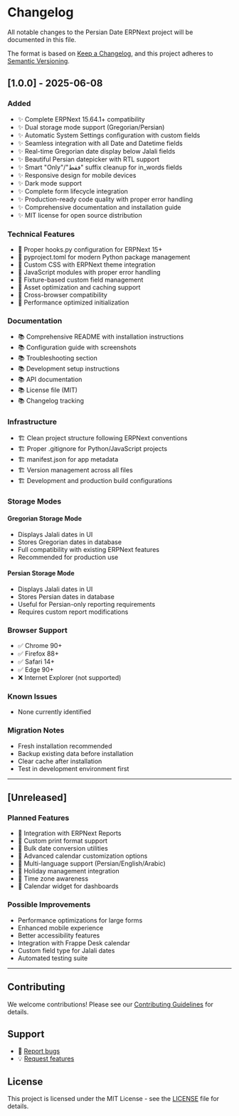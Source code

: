 # Changelog

All notable changes to the Persian Date ERPNext project will be documented in this file.

The format is based on [Keep a Changelog](https://keepachangelog.com/en/1.0.0/),
and this project adheres to [Semantic Versioning](https://semver.org/spec/v2.0.0.html).

## [1.0.0] - 2025-06-08

### Added
- ✨ Complete ERPNext 15.64.1+ compatibility
- ✨ Dual storage mode support (Gregorian/Persian)
- ✨ Automatic System Settings configuration with custom fields
- ✨ Seamless integration with all Date and Datetime fields
- ✨ Real-time Gregorian date display below Jalali fields
- ✨ Beautiful Persian datepicker with RTL support
- ✨ Smart "Only"/"فقط" suffix cleanup for in_words fields
- ✨ Responsive design for mobile devices
- ✨ Dark mode support
- ✨ Complete form lifecycle integration
- ✨ Production-ready code quality with proper error handling
- ✨ Comprehensive documentation and installation guide
- ✨ MIT license for open source distribution

### Technical Features
- 🔧 Proper hooks.py configuration for ERPNext 15+
- 🔧 pyproject.toml for modern Python package management
- 🔧 Custom CSS with ERPNext theme integration
- 🔧 JavaScript modules with proper error handling
- 🔧 Fixture-based custom field management
- 🔧 Asset optimization and caching support
- 🔧 Cross-browser compatibility
- 🔧 Performance optimized initialization

### Documentation
- 📚 Comprehensive README with installation instructions
- 📚 Configuration guide with screenshots
- 📚 Troubleshooting section
- 📚 Development setup instructions
- 📚 API documentation
- 📚 License file (MIT)
- 📚 Changelog tracking

### Infrastructure
- 🏗️ Clean project structure following ERPNext conventions
- 🏗️ Proper .gitignore for Python/JavaScript projects
- 🏗️ manifest.json for app metadata
- 🏗️ Version management across all files
- 🏗️ Development and production build configurations

### Storage Modes

#### Gregorian Storage Mode
- Displays Jalali dates in UI
- Stores Gregorian dates in database
- Full compatibility with existing ERPNext features
- Recommended for production use

#### Persian Storage Mode  
- Displays Jalali dates in UI
- Stores Persian dates in database
- Useful for Persian-only reporting requirements
- Requires custom report modifications

### Browser Support
- ✅ Chrome 90+
- ✅ Firefox 88+
- ✅ Safari 14+
- ✅ Edge 90+
- ❌ Internet Explorer (not supported)

### Known Issues
- None currently identified

### Migration Notes
- Fresh installation recommended
- Backup existing data before installation
- Clear cache after installation
- Test in development environment first

---

## [Unreleased]

### Planned Features
- 🔮 Integration with ERPNext Reports
- 🔮 Custom print format support
- 🔮 Bulk date conversion utilities
- 🔮 Advanced calendar customization options
- 🔮 Multi-language support (Persian/English/Arabic)
- 🔮 Holiday management integration
- 🔮 Time zone awareness
- 🔮 Calendar widget for dashboards

### Possible Improvements
- Performance optimizations for large forms
- Enhanced mobile experience
- Better accessibility features
- Integration with Frappe Desk calendar
- Custom field type for Jalali dates
- Automated testing suite

---

## Contributing

We welcome contributions! Please see our [Contributing Guidelines](CONTRIBUTING.md) for details.

## Support

- 🐛 [Report bugs](https://github.com/erenaydin-t/persiandateerpnext/issues)
- 💡 [Request features](https://github.com/erenaydin-t/persiandateerpnext/issues)

## License

This project is licensed under the MIT License - see the [LICENSE](LICENSE) file for details.

